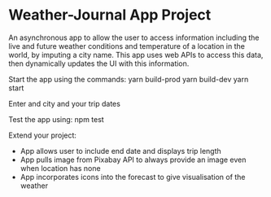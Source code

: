 # Weather-Journal App Project
An asynchronous app to allow the user to access information including the live and future weather conditions and temperature of a location in the world, by imputing a city name. 
This app uses web APIs to access this data, then dynamically updates the UI with this information. 

Start the app using the commands:
yarn build-prod
yarn build-dev
yarn start

Enter and city and your trip dates

Test the app using:
npm test

Extend your project:
- App allows user to include end date and displays trip length
- App pulls image from Pixabay API to always provide an image even when location has none
- App incorporates icons into the forecast to give visualisation of the weather